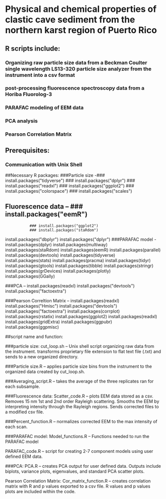 # Physical and chemical properties of clastic cave sediment from the northern karst region of Puerto Rico 

## R scripts include:
### Organizing raw particle size data from a Beckman Coulter single wavelength LS13-320 particle size analyzer from the instrument into a csv format

### post-processing fluorescence spectroscopy data from a Horiba Fluorolog-3

### PARAFAC modeling of EEM data

### PCA analysis

### Pearson Correlation Matrix 

## Prerequisites:
### Communication with Unix Shell

##Necessary R packages:
	###Particle size -### install.packages("tidyverse")
      			 ###  install.packages("dplyr")
      			 ###  install.packages("readxl") 
      			 ###  install.packages("ggplot2")
      			 ###  install.packages("colorspace")
      			 ###  install.packages("scales")
## Fluorescence data – ### install.packages("eemR")
		       ### install.packages("ggplot2")
		       ### install.packages("staRdom")
install.packages("dbplyr")
install.packages("dplyr")
###PARAFAC model - install.packages(dplyr)
 install.packages(multiway)
 install.packages(staRdom)
 install.packages(eemR)
 install.packages(parallel)
 install.packages(devtools)
 install.packages(tidyverse)
 install.packages(stats)
 install.packages(pracma)
 install.packages(tidyr)
 install.packages(gtools)
 install.packages(tibble)
 install.packages(stringr)
 install.packages(grDevices)
 install.packages(plotly)
 install.packages(GGally)

###PCA – install.packages(readxl)
 install.packages("devtools")
 install.packages("factoextra")

###Pearson Correltion Matrix – install.packages(readxl)
   install.packages("Hmisc")
   install.packages("devtools")
   install.packages("factoextra")
   install.packages(corrplot)
   install.packages(rstatix)
   install.packages(ggplot2)
   install.packages(readxl)
   install.packages(gridExtra)
   install.packages(ggpubr)
   install.packages(ggpmisc)

##script name and function:

###particle size:
cut_loop.sh – Unix shell script organizing raw data from the instrument. transforms proprietary file extension to flat text file (.txt) and sends to a new organized directory. 

###Particle size.R – applies particle size bins from the instrument to the organized data created by cut_loop.sh. 

###Averaging_script.R – takes the average of the three replicates ran for each subsample. 

###Fluorescence data: 
Scatter_code.R – plots EEM data stored as a csv. Removes 15 nm 1st and 2nd order Rayleigh scattering. Smooths the EEM by interpreting intensity through the Rayleigh regions. Sends corrected files to a modified csv file. 

###Percent_function.R – normalizes corrected EEM to the max intensity of each scan. 

###PARAFAC model:
Model_functions.R – Functions needed to run the PARAFAC model

PARAFAC_code.R – script for creating 2-7 component models using user defined EEM data. 

###PCA: 
PCA.R – creates PCA output for user defined data. Outputs include biplots, variance plots, eigenvalues, and standard PCA scatter plots. 

Pearson Correlation Matrix:
Cor_matrix_function.R – creates correlation matrix with R and p values exported to a csv file. R values and p values plots are included within the code.  
